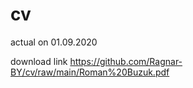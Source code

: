 # cv

actual on 01.09.2020

download link https://github.com/Ragnar-BY/cv/raw/main/Roman%20Buzuk.pdf
